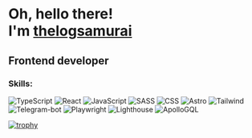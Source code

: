 <h1>Oh, hello there!<br/>I'm <a target='_blank' href='#'>thelogsamurai</a></h1>
<h2>Frontend developer</h2>
<h3>Skills:</h3>

![TypeScript](https://img.shields.io/badge/typescript-blue?style=for-the-badge&logo=typescript&logoColor=white) ![React](https://img.shields.io/badge/react-blue?style=for-the-badge&logo=react&logoColor=white) ![JavaScript](https://img.shields.io/badge/javascript-yellow?style=for-the-badge&logo=javascript&logoColor=white) ![SASS](https://img.shields.io/badge/sass-pink?style=for-the-badge&logo=sass&logoColor=white)
![CSS](https://img.shields.io/badge/css-blue?style=for-the-badge&logo=css3&logoColor=white) ![Astro](https://img.shields.io/badge/astro-orange?style=for-the-badge&logo=astro&logoColor=white) ![Tailwind](https://img.shields.io/badge/tailwind-blue?style=for-the-badge&logo=tailwindcss&logoColor=white) ![Telegram-bot](https://img.shields.io/badge/telegrambot-26A5E4?style=for-the-badge&logo=telegram&logoColor=white) ![Playwright](https://img.shields.io/badge/playwright-2EAD33?style=for-the-badge&logo=playwright&logoColor=white) ![Lighthouse](https://img.shields.io/badge/lighthouse-F44B21?style=for-the-badge&logo=lighthouse&logoColor=white) ![ApolloGQL](https://img.shields.io/badge/apollogql-311C87?style=for-the-badge&logo=apollographql&logoColor=white)

[![trophy](https://github-profile-trophy.vercel.app/?username=dalogsamurai)](https://github.com/ryo-ma/github-profile-trophy)

<!--
Here are some ideas to get you started:

- 🔭 I’m currently working on ...
- 🌱 I’m currently learning ...
- 👯 I’m looking to collaborate on ...
- 🤔 I’m looking for help with ...
- 💬 Ask me about ...
- 📫 How to reach me: ...
- 😄 Pronouns: ...
- ⚡ Fun fact: ...
-->
